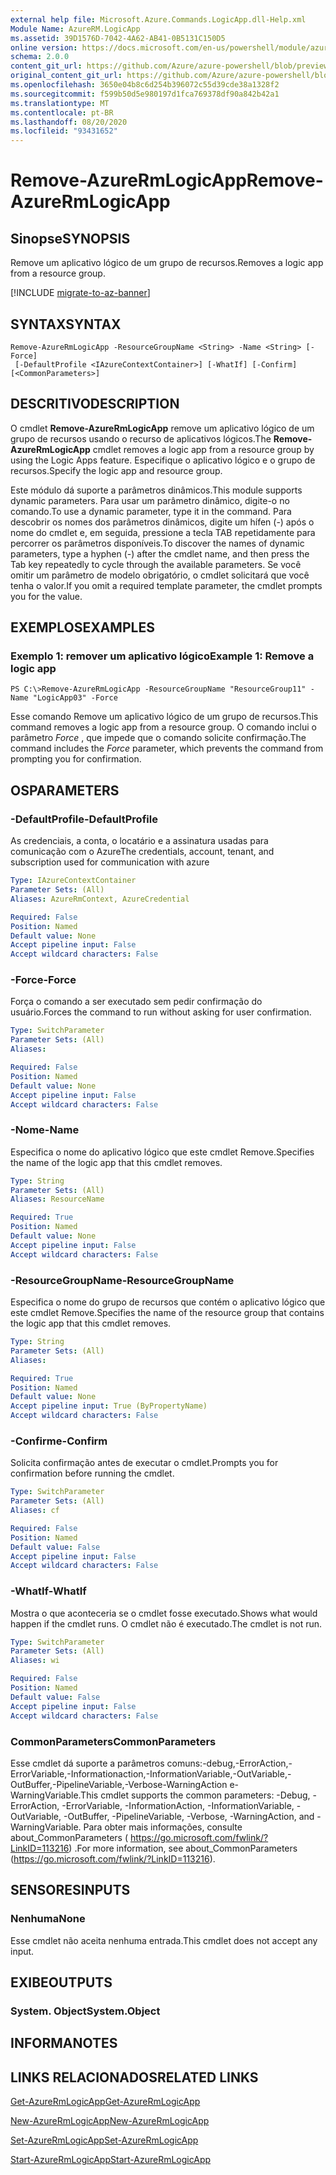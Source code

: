 ```yaml
---
external help file: Microsoft.Azure.Commands.LogicApp.dll-Help.xml
Module Name: AzureRM.LogicApp
ms.assetid: 39D1576D-7042-4A62-AB41-0B5131C150D5
online version: https://docs.microsoft.com/en-us/powershell/module/azurerm.logicapp/remove-azurermlogicapp
schema: 2.0.0
content_git_url: https://github.com/Azure/azure-powershell/blob/preview/src/ResourceManager/LogicApp/Commands.LogicApp/help/Remove-AzureRmLogicApp.md
original_content_git_url: https://github.com/Azure/azure-powershell/blob/preview/src/ResourceManager/LogicApp/Commands.LogicApp/help/Remove-AzureRmLogicApp.md
ms.openlocfilehash: 3650e04b8c6d254b396072c55d39cde38a1328f2
ms.sourcegitcommit: f599b50d5e980197d1fca769378df90a842b42a1
ms.translationtype: MT
ms.contentlocale: pt-BR
ms.lasthandoff: 08/20/2020
ms.locfileid: "93431652"
---
```

# <span data-ttu-id="5b11f-101">Remove-AzureRmLogicApp</span><span class="sxs-lookup"><span data-stu-id="5b11f-101">Remove-AzureRmLogicApp</span></span>

## <span data-ttu-id="5b11f-102">Sinopse</span><span class="sxs-lookup"><span data-stu-id="5b11f-102">SYNOPSIS</span></span>
<span data-ttu-id="5b11f-103">Remove um aplicativo lógico de um grupo de recursos.</span><span class="sxs-lookup"><span data-stu-id="5b11f-103">Removes a logic app from a resource group.</span></span>

[!INCLUDE [migrate-to-az-banner](../../includes/migrate-to-az-banner.md)]

## <span data-ttu-id="5b11f-104">SYNTAX</span><span class="sxs-lookup"><span data-stu-id="5b11f-104">SYNTAX</span></span>

```
Remove-AzureRmLogicApp -ResourceGroupName <String> -Name <String> [-Force]
 [-DefaultProfile <IAzureContextContainer>] [-WhatIf] [-Confirm] [<CommonParameters>]
```

## <span data-ttu-id="5b11f-105">DESCRITIVO</span><span class="sxs-lookup"><span data-stu-id="5b11f-105">DESCRIPTION</span></span>
<span data-ttu-id="5b11f-106">O cmdlet **Remove-AzureRmLogicApp** remove um aplicativo lógico de um grupo de recursos usando o recurso de aplicativos lógicos.</span><span class="sxs-lookup"><span data-stu-id="5b11f-106">The **Remove-AzureRmLogicApp** cmdlet removes a logic app from a resource group by using the Logic Apps feature.</span></span>
<span data-ttu-id="5b11f-107">Especifique o aplicativo lógico e o grupo de recursos.</span><span class="sxs-lookup"><span data-stu-id="5b11f-107">Specify the logic app and resource group.</span></span>

<span data-ttu-id="5b11f-108">Este módulo dá suporte a parâmetros dinâmicos.</span><span class="sxs-lookup"><span data-stu-id="5b11f-108">This module supports dynamic parameters.</span></span>
<span data-ttu-id="5b11f-109">Para usar um parâmetro dinâmico, digite-o no comando.</span><span class="sxs-lookup"><span data-stu-id="5b11f-109">To use a dynamic parameter, type it in the command.</span></span>
<span data-ttu-id="5b11f-110">Para descobrir os nomes dos parâmetros dinâmicos, digite um hífen (-) após o nome do cmdlet e, em seguida, pressione a tecla TAB repetidamente para percorrer os parâmetros disponíveis.</span><span class="sxs-lookup"><span data-stu-id="5b11f-110">To discover the names of dynamic parameters, type a hyphen (-) after the cmdlet name, and then press the Tab key repeatedly to cycle through the available parameters.</span></span>
<span data-ttu-id="5b11f-111">Se você omitir um parâmetro de modelo obrigatório, o cmdlet solicitará que você tenha o valor.</span><span class="sxs-lookup"><span data-stu-id="5b11f-111">If you omit a required template parameter, the cmdlet prompts you for the value.</span></span>

## <span data-ttu-id="5b11f-112">EXEMPLOS</span><span class="sxs-lookup"><span data-stu-id="5b11f-112">EXAMPLES</span></span>

### <span data-ttu-id="5b11f-113">Exemplo 1: remover um aplicativo lógico</span><span class="sxs-lookup"><span data-stu-id="5b11f-113">Example 1: Remove a logic app</span></span>
```
PS C:\>Remove-AzureRmLogicApp -ResourceGroupName "ResourceGroup11" -Name "LogicApp03" -Force
```

<span data-ttu-id="5b11f-114">Esse comando Remove um aplicativo lógico de um grupo de recursos.</span><span class="sxs-lookup"><span data-stu-id="5b11f-114">This command removes a logic app from a resource group.</span></span>
<span data-ttu-id="5b11f-115">O comando inclui o parâmetro *Force* , que impede que o comando solicite confirmação.</span><span class="sxs-lookup"><span data-stu-id="5b11f-115">The command includes the *Force* parameter, which prevents the command from prompting you for confirmation.</span></span>

## <span data-ttu-id="5b11f-116">OS</span><span class="sxs-lookup"><span data-stu-id="5b11f-116">PARAMETERS</span></span>

### <span data-ttu-id="5b11f-117">-DefaultProfile</span><span class="sxs-lookup"><span data-stu-id="5b11f-117">-DefaultProfile</span></span>
<span data-ttu-id="5b11f-118">As credenciais, a conta, o locatário e a assinatura usadas para comunicação com o Azure</span><span class="sxs-lookup"><span data-stu-id="5b11f-118">The credentials, account, tenant, and subscription used for communication with azure</span></span>

```yaml
Type: IAzureContextContainer
Parameter Sets: (All)
Aliases: AzureRmContext, AzureCredential

Required: False
Position: Named
Default value: None
Accept pipeline input: False
Accept wildcard characters: False
```

### <span data-ttu-id="5b11f-119">-Force</span><span class="sxs-lookup"><span data-stu-id="5b11f-119">-Force</span></span>
<span data-ttu-id="5b11f-120">Força o comando a ser executado sem pedir confirmação do usuário.</span><span class="sxs-lookup"><span data-stu-id="5b11f-120">Forces the command to run without asking for user confirmation.</span></span>

```yaml
Type: SwitchParameter
Parameter Sets: (All)
Aliases: 

Required: False
Position: Named
Default value: None
Accept pipeline input: False
Accept wildcard characters: False
```

### <span data-ttu-id="5b11f-121">-Nome</span><span class="sxs-lookup"><span data-stu-id="5b11f-121">-Name</span></span>
<span data-ttu-id="5b11f-122">Especifica o nome do aplicativo lógico que este cmdlet Remove.</span><span class="sxs-lookup"><span data-stu-id="5b11f-122">Specifies the name of the logic app that this cmdlet removes.</span></span>

```yaml
Type: String
Parameter Sets: (All)
Aliases: ResourceName

Required: True
Position: Named
Default value: None
Accept pipeline input: False
Accept wildcard characters: False
```

### <span data-ttu-id="5b11f-123">-ResourceGroupName</span><span class="sxs-lookup"><span data-stu-id="5b11f-123">-ResourceGroupName</span></span>
<span data-ttu-id="5b11f-124">Especifica o nome do grupo de recursos que contém o aplicativo lógico que este cmdlet Remove.</span><span class="sxs-lookup"><span data-stu-id="5b11f-124">Specifies the name of the resource group that contains the logic app that this cmdlet removes.</span></span>

```yaml
Type: String
Parameter Sets: (All)
Aliases: 

Required: True
Position: Named
Default value: None
Accept pipeline input: True (ByPropertyName)
Accept wildcard characters: False
```

### <span data-ttu-id="5b11f-125">-Confirme</span><span class="sxs-lookup"><span data-stu-id="5b11f-125">-Confirm</span></span>
<span data-ttu-id="5b11f-126">Solicita confirmação antes de executar o cmdlet.</span><span class="sxs-lookup"><span data-stu-id="5b11f-126">Prompts you for confirmation before running the cmdlet.</span></span>

```yaml
Type: SwitchParameter
Parameter Sets: (All)
Aliases: cf

Required: False
Position: Named
Default value: False
Accept pipeline input: False
Accept wildcard characters: False
```

### <span data-ttu-id="5b11f-127">-WhatIf</span><span class="sxs-lookup"><span data-stu-id="5b11f-127">-WhatIf</span></span>
<span data-ttu-id="5b11f-128">Mostra o que aconteceria se o cmdlet fosse executado.</span><span class="sxs-lookup"><span data-stu-id="5b11f-128">Shows what would happen if the cmdlet runs.</span></span>
<span data-ttu-id="5b11f-129">O cmdlet não é executado.</span><span class="sxs-lookup"><span data-stu-id="5b11f-129">The cmdlet is not run.</span></span>

```yaml
Type: SwitchParameter
Parameter Sets: (All)
Aliases: wi

Required: False
Position: Named
Default value: False
Accept pipeline input: False
Accept wildcard characters: False
```

### <span data-ttu-id="5b11f-130">CommonParameters</span><span class="sxs-lookup"><span data-stu-id="5b11f-130">CommonParameters</span></span>
<span data-ttu-id="5b11f-131">Esse cmdlet dá suporte a parâmetros comuns:-debug,-ErrorAction,-ErrorVariable,-Informationaction,-InformationVariable,-OutVariable,-OutBuffer,-PipelineVariable,-Verbose-WarningAction e-WarningVariable.</span><span class="sxs-lookup"><span data-stu-id="5b11f-131">This cmdlet supports the common parameters: -Debug, -ErrorAction, -ErrorVariable, -InformationAction, -InformationVariable, -OutVariable, -OutBuffer, -PipelineVariable, -Verbose, -WarningAction, and -WarningVariable.</span></span> <span data-ttu-id="5b11f-132">Para obter mais informações, consulte about_CommonParameters ( https://go.microsoft.com/fwlink/?LinkID=113216) .</span><span class="sxs-lookup"><span data-stu-id="5b11f-132">For more information, see about_CommonParameters (https://go.microsoft.com/fwlink/?LinkID=113216).</span></span>

## <span data-ttu-id="5b11f-133">SENSORES</span><span class="sxs-lookup"><span data-stu-id="5b11f-133">INPUTS</span></span>

### <span data-ttu-id="5b11f-134">Nenhuma</span><span class="sxs-lookup"><span data-stu-id="5b11f-134">None</span></span>
<span data-ttu-id="5b11f-135">Esse cmdlet não aceita nenhuma entrada.</span><span class="sxs-lookup"><span data-stu-id="5b11f-135">This cmdlet does not accept any input.</span></span>

## <span data-ttu-id="5b11f-136">EXIBE</span><span class="sxs-lookup"><span data-stu-id="5b11f-136">OUTPUTS</span></span>

### <span data-ttu-id="5b11f-137">System. Object</span><span class="sxs-lookup"><span data-stu-id="5b11f-137">System.Object</span></span>

## <span data-ttu-id="5b11f-138">INFORMA</span><span class="sxs-lookup"><span data-stu-id="5b11f-138">NOTES</span></span>

## <span data-ttu-id="5b11f-139">LINKS RELACIONADOS</span><span class="sxs-lookup"><span data-stu-id="5b11f-139">RELATED LINKS</span></span>

[<span data-ttu-id="5b11f-140">Get-AzureRmLogicApp</span><span class="sxs-lookup"><span data-stu-id="5b11f-140">Get-AzureRmLogicApp</span></span>](./Get-AzureRmLogicApp.md)

[<span data-ttu-id="5b11f-141">New-AzureRmLogicApp</span><span class="sxs-lookup"><span data-stu-id="5b11f-141">New-AzureRmLogicApp</span></span>](./New-AzureRmLogicApp.md)

[<span data-ttu-id="5b11f-142">Set-AzureRmLogicApp</span><span class="sxs-lookup"><span data-stu-id="5b11f-142">Set-AzureRmLogicApp</span></span>](./Set-AzureRmLogicApp.md)

[<span data-ttu-id="5b11f-143">Start-AzureRmLogicApp</span><span class="sxs-lookup"><span data-stu-id="5b11f-143">Start-AzureRmLogicApp</span></span>](./Start-AzureRmLogicApp.md)


